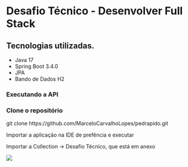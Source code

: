 # Desafio Técnico - Desenvolver Full Stack
## Tecnologias utilizadas.

* Java 17
* Spring Boot 3.4.0
* JPA
* Bando de Dados H2

### Executando a API

### Clone o repositório
<p>git clone https://github.com/MarceloCarvalhoLopes/pedrapido.git</p>

<p>Importar a aplicação na IDE de prefência e executar</p>
<p>Importar a Collection -> Desafio Técnico, que está em anexo</p>

 <p>
    <img src="pedrapido/assets/allendpoints.png">    
  </p>

